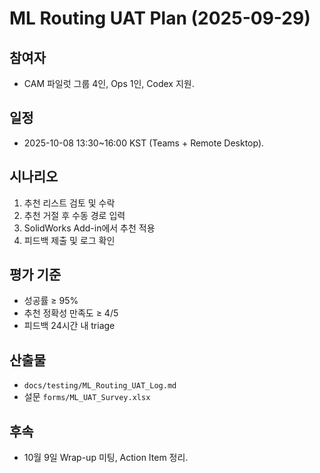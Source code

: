 # ML Routing UAT Plan (2025-09-29)

## 참여자
- CAM 파일럿 그룹 4인, Ops 1인, Codex 지원.

## 일정
- 2025-10-08 13:30~16:00 KST (Teams + Remote Desktop).

## 시나리오
1. 추천 리스트 검토 및 수락
2. 추천 거절 후 수동 경로 입력
3. SolidWorks Add-in에서 추천 적용
4. 피드백 제출 및 로그 확인

## 평가 기준
- 성공률 ≥ 95%
- 추천 정확성 만족도 ≥ 4/5
- 피드백 24시간 내 triage

## 산출물
- `docs/testing/ML_Routing_UAT_Log.md`
- 설문 `forms/ML_UAT_Survey.xlsx`

## 후속
- 10월 9일 Wrap-up 미팅, Action Item 정리.
